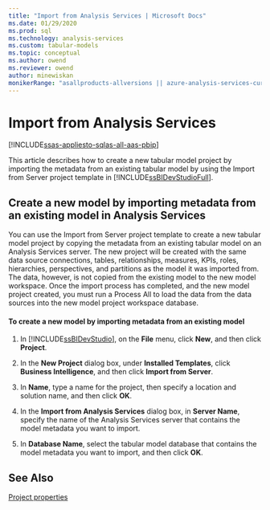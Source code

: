 ```yaml
---
title: "Import from Analysis Services | Microsoft Docs"
ms.date: 01/29/2020
ms.prod: sql
ms.technology: analysis-services
ms.custom: tabular-models
ms.topic: conceptual
ms.author: owend
ms.reviewer: owend
author: minewiskan
monikerRange: "asallproducts-allversions || azure-analysis-services-current || power-bi-premium-current || >= sql-analysis-services-2016"
---
```

# Import from Analysis Services

[!INCLUDE[ssas-appliesto-sqlas-all-aas-pbip](../../includes/ssas-appliesto-sqlas-all-aas-pbip.md)]

  This article describes how to create a new tabular model project by importing the metadata from an existing tabular model by using the Import from Server project template in [!INCLUDE[ssBIDevStudioFull](../../includes/ssbidevstudiofull-md.md)].  
  
## Create a new model by importing metadata from an existing model in Analysis Services  
 You can use the Import from Server project template to create a new tabular model project by copying the metadata from an existing tabular model on an Analysis Services server. The new project will be created with the same data source connections, tables, relationships, measures, KPIs, roles, hierarchies, perspectives, and partitions as the model it was imported from. The data, however, is not copied from the existing model to the new model workspace. Once the import process has completed, and the new model project created, you must run a Process All to load the data from the data sources into the new model project workspace database.  
  
#### To create a new model by importing metadata from an existing model  
  
1.  In [!INCLUDE[ssBIDevStudio](../../includes/ssbidevstudio-md.md)], on the **File** menu, click **New**, and then click **Project**.  
  
2.  In the **New Project** dialog box, under **Installed Templates**, click **Business Intelligence**, and then click **Import from Server**.  
  
3.  In **Name**, type a name for the project, then specify a location and solution name, and then click **OK**.  
  
4.  In the **Import from Analysis Services** dialog box, in **Server Name**, specify the name of the Analysis Services server that contains the model metadata you want to import.  
  
5.  In **Database Name**, select the tabular model database that contains the model metadata you want to import, and then click **OK**.  
  
## See Also  
 [Project properties](../../analysis-services/tabular-models/project-properties-ssas-tabular.md)  
  
  
